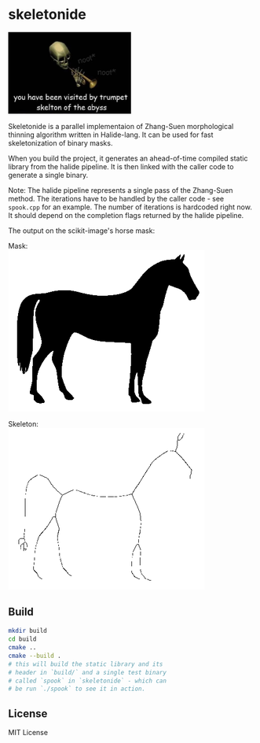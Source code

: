 # skeletonide
<img src="./assets/2spooky.png" width="250px"/>

Skeletonide is a parallel implementaion of Zhang-Suen morphological
thinning algorithm written in Halide-lang. It can be used for fast
skeletonization of binary masks.

When you build the project, it generates an ahead-of-time
compiled static library from the halide pipeline. It is then
linked with the caller code to generate a single binary.

Note: The halide pipeline represents a single pass of the
Zhang-Suen method. The iterations have to be handled by the 
caller code - see `spook.cpp` for an example. The number of
iterations is hardcoded right now. It should depend on the 
completion flags returned by the halide pipeline.

The output on the scikit-image's horse mask:

Mask:  
![mask](test/images/horse.png)    

Skeleton:  
![skel](test/output/spook_out.png)  

## Build

```sh
mkdir build
cd build
cmake ..
cmake --build .
# this will build the static library and its 
# header in `build/` and a single test binary 
# called `spook` in `skeletonide` - which can
# be run `./spook` to see it in action.
```

## License
MIT License